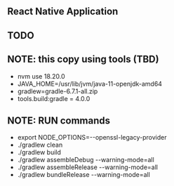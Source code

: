 
## React Native Application

## TODO



## NOTE: this copy using tools (TBD)
* nvm use 18.20.0
* JAVA_HOME=/usr/lib/jvm/java-11-openjdk-amd64
* gradlew=gradle-6.7.1-all.zip
* tools.build:gradle = 4.0.0

## NOTE: RUN commands
* export NODE_OPTIONS=--openssl-legacy-provider
* ./gradlew clean
* ./gradlew build
* ./gradlew assembleDebug --warning-mode=all
* ./gradlew assembleRelease --warning-mode=all
* ./gradlew bundleRelease --warning-mode=all
